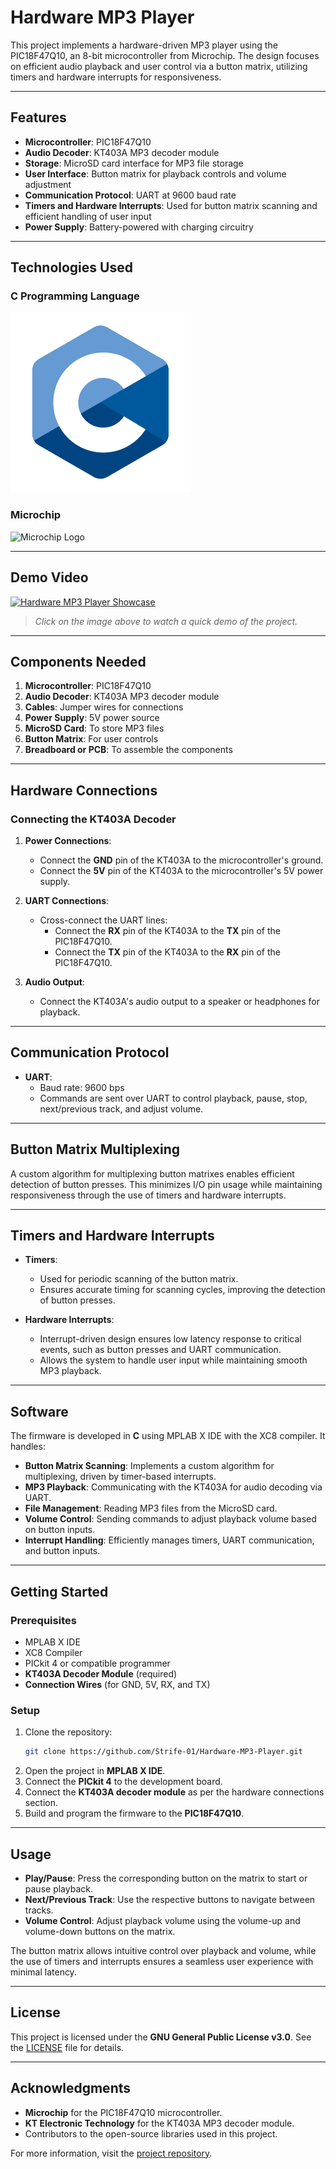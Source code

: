 # Hardware MP3 Player

This project implements a hardware-driven MP3 player using the PIC18F47Q10, an 8-bit microcontroller from Microchip. The design focuses on efficient audio playback and user control via a button matrix, utilizing timers and hardware interrupts for responsiveness.

---

## Features

- **Microcontroller**: PIC18F47Q10
- **Audio Decoder**: KT403A MP3 decoder module
- **Storage**: MicroSD card interface for MP3 file storage
- **User Interface**: Button matrix for playback controls and volume adjustment
- **Communication Protocol**: UART at 9600 baud rate
- **Timers and Hardware Interrupts**: Used for button matrix scanning and efficient handling of user input
- **Power Supply**: Battery-powered with charging circuitry

---

## Technologies Used

### C Programming Language
![C Programming Language](https://raw.githubusercontent.com/github/explore/main/topics/c/c.png)

### Microchip
![Microchip Logo](https://upload.wikimedia.org/wikipedia/commons/thumb/6/6a/Microchip_logo.svg/1280px-Microchip_logo.svg.png)

---

## Demo Video

[![Hardware MP3 Player Showcase](https://youtube.com/shorts/rEAz2YuEyKI?feature=share)](https://youtube.com/shorts/rEAz2YuEyKI?feature=share)

> *Click on the image above to watch a quick demo of the project.*

---

## Components Needed

1. **Microcontroller**: PIC18F47Q10
2. **Audio Decoder**: KT403A MP3 decoder module
3. **Cables**: Jumper wires for connections
4. **Power Supply**: 5V power source
5. **MicroSD Card**: To store MP3 files
6. **Button Matrix**: For user controls
7. **Breadboard or PCB**: To assemble the components

---

## Hardware Connections

### Connecting the KT403A Decoder

1. **Power Connections**:
   - Connect the **GND** pin of the KT403A to the microcontroller's ground.
   - Connect the **5V** pin of the KT403A to the microcontroller's 5V power supply.

2. **UART Connections**:
   - Cross-connect the UART lines:
     - Connect the **RX** pin of the KT403A to the **TX** pin of the PIC18F47Q10.
     - Connect the **TX** pin of the KT403A to the **RX** pin of the PIC18F47Q10.

3. **Audio Output**:
   - Connect the KT403A's audio output to a speaker or headphones for playback.

---

## Communication Protocol

- **UART**: 
  - Baud rate: 9600 bps
  - Commands are sent over UART to control playback, pause, stop, next/previous track, and adjust volume.

---

## Button Matrix Multiplexing

A custom algorithm for multiplexing button matrixes enables efficient detection of button presses. This minimizes I/O pin usage while maintaining responsiveness through the use of timers and hardware interrupts.

---

## Timers and Hardware Interrupts

- **Timers**: 
  - Used for periodic scanning of the button matrix.
  - Ensures accurate timing for scanning cycles, improving the detection of button presses.
  
- **Hardware Interrupts**: 
  - Interrupt-driven design ensures low latency response to critical events, such as button presses and UART communication.
  - Allows the system to handle user input while maintaining smooth MP3 playback.

---

## Software

The firmware is developed in **C** using MPLAB X IDE with the XC8 compiler. It handles:

- **Button Matrix Scanning**: Implements a custom algorithm for multiplexing, driven by timer-based interrupts.
- **MP3 Playback**: Communicating with the KT403A for audio decoding via UART.
- **File Management**: Reading MP3 files from the MicroSD card.
- **Volume Control**: Sending commands to adjust playback volume based on button inputs.
- **Interrupt Handling**: Efficiently manages timers, UART communication, and button inputs.

---

## Getting Started

### Prerequisites

- MPLAB X IDE
- XC8 Compiler
- PICkit 4 or compatible programmer
- **KT403A Decoder Module** (required)
- **Connection Wires** (for GND, 5V, RX, and TX)

### Setup

1. Clone the repository:
   ```bash
   git clone https://github.com/Strife-01/Hardware-MP3-Player.git
2. Open the project in **MPLAB X IDE**.
3. Connect the **PICkit 4** to the development board.
4. Connect the **KT403A decoder module** as per the hardware connections section.
5. Build and program the firmware to the **PIC18F47Q10**.

---

## Usage

- **Play/Pause**: Press the corresponding button on the matrix to start or pause playback.
- **Next/Previous Track**: Use the respective buttons to navigate between tracks.
- **Volume Control**: Adjust playback volume using the volume-up and volume-down buttons on the matrix.

The button matrix allows intuitive control over playback and volume, while the use of timers and interrupts ensures a seamless user experience with minimal latency.

---

## License

This project is licensed under the **GNU General Public License v3.0**. See the [LICENSE](LICENSE) file for details.

---

## Acknowledgments

- **Microchip** for the PIC18F47Q10 microcontroller.
- **KT Electronic Technology** for the KT403A MP3 decoder module.
- Contributors to the open-source libraries used in this project.

For more information, visit the [project repository](https://github.com/Strife-01/Hardware-MP3-Player).
